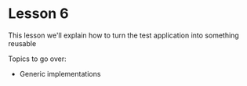 # Lesson 6

This lesson we'll explain how to turn the test application into something reusable

Topics to go over:
* Generic implementations
